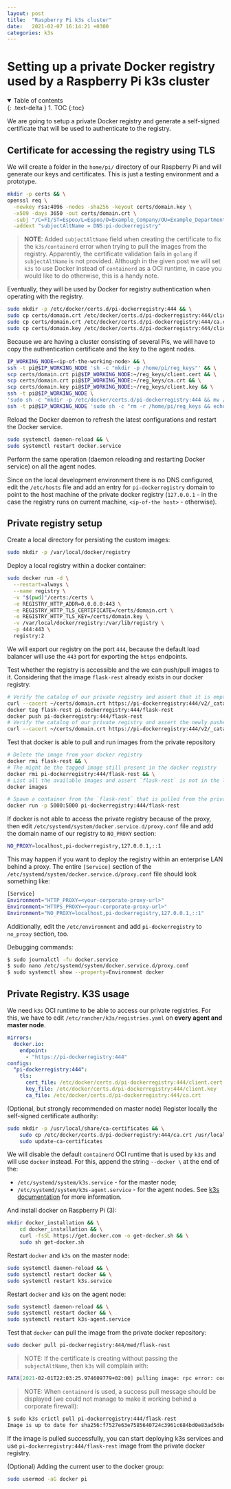 ```yaml
---
layout: post
title:  "Raspberry Pi k3s cluster"
date:   2021-02-07 16:14:21 +0300
categories: k3s
---
```


# Setting up a private Docker registry used by a Raspberry Pi k3s cluster

<details open markdown="block">
  <summary>
    Table of contents
  </summary>
  {: .text-delta }
1. TOC
{:toc}
</details>


We are going to setup a private Docker registry and generate a self-signed certificate that will be used to authenticate to the registry.

## Certificate for accessing the registry using TLS

We will create a folder in the `home/pi/` directory of our Raspberry Pi and will generate our keys and certificates.
This is just a testing environment and a prototype.

```bash
mkdir -p certs && \
openssl req \
  -newkey rsa:4096 -nodes -sha256 -keyout certs/domain.key \
  -x509 -days 3650 -out certs/domain.crt \
  -subj "/C=FI/ST=Espoo/L=Espoo/O=Example_Company/OU=Example_Department/CN=pi-dockerregistry" \
  -addext "subjectAltName = DNS:pi-dockerregistry"
```

> **NOTE**: Added `subjectAltName` field when creating the certificate to fix the `k3s/containerd` error when trying to pull the images from the registry.
Apparently, the certificate validation fails in `golang` if `subjectAltName` is not provided. Although in the given post we will set `k3s` to use Docker instead of `containerd` as a OCI runtime, in case you would like to do otherwise, this is a handy note.

Eventually, they will be used by Docker for registry authentication when operating with the registry.
```bash
sudo mkdir -p /etc/docker/certs.d/pi-dockerregistry:444 && \
sudo cp certs/domain.crt /etc/docker/certs.d/pi-dockerregistry:444/client.cert && \
sudo cp certs/domain.crt /etc/docker/certs.d/pi-dockerregistry:444/ca.crt && \
sudo cp certs/domain.key /etc/docker/certs.d/pi-dockerregistry:444/client.key
```

Because we are having a cluster consisting of several Pis, we will have to copy the authentication certificate and the key to the agent nodes.
```bash
IP_WORKING_NODE=<ip-of-the-working-node> && \
ssh -t pi@$IP_WORKING_NODE 'sh -c "mkdir -p /home/pi/reg_keys"' && \
scp certs/domain.crt pi@$IP_WORKING_NODE:~/reg_keys/client.cert && \
scp certs/domain.crt pi@$IP_WORKING_NODE:~/reg_keys/ca.crt && \
scp certs/domain.key pi@$IP_WORKING_NODE:~/reg_keys/client.key && \
ssh -t pi@$IP_WORKING_NODE \
'sudo sh -c "mkdir -p /etc/docker/certs.d/pi-dockerregistry:444 && mv /home/pi/reg_keys/* /etc/docker/certs.d/pi-dockerregistry:444/"' && \
ssh -t pi@$IP_WORKING_NODE 'sudo sh -c "rm -r /home/pi/reg_keys && echo 10.144.176.249 pi-dockerregistry >> /etc/hosts"'
```

Reload the Docker daemon to refresh the latest configurations and restart the Docker service.
```bash
sudo systemctl daemon-reload && \
sudo systemctl restart docker.service
```

Perform the same operation (daemon reloading and restarting Docker service) on all the agent nodes.

Since on the local development environment there is no DNS configured, edit the `/etc/hosts` file and add an entry for `pi-dockerregistry` domain to point to the host machine of the private docker registry (`127.0.0.1` - in the case the registry runs on current machine, `<ip-of-the host>` - otherwise).

## Private registry setup

Create a local directory for persisting the custom images:
```bash
sudo mkdir -p /var/local/docker/registry
```

Deploy a local registry within a docker container:
```bash
sudo docker run -d \
  --restart=always \
  --name registry \
  -v "$(pwd)"/certs:/certs \
  -e REGISTRY_HTTP_ADDR=0.0.0.0:443 \
  -e REGISTRY_HTTP_TLS_CERTIFICATE=/certs/domain.crt \
  -e REGISTRY_HTTP_TLS_KEY=/certs/domain.key \
  -v /var/local/docker/registry:/var/lib/registry \
  -p 444:443 \
  registry:2
```

We will export our registry on the port `444`, because the default load balancer will use the `443` port for exporting the `https` endpoints.

Test whether the registry is accessible and the we can push/pull images to it.
Considering that the image `flask-rest` already exists in our docker registry:
```bash
# Verify the catalog of our private registry and assert that it is empty
curl --cacert ~/certs/domain.crt https://pi-dockerregistry:444/v2/_catalog
docker tag flask-rest pi-dockerregistry:444/flask-rest
docker push pi-dockerregistry:444/flask-rest
# Verify the catalog of our private registry and assert the newly pushed image
curl --cacert ~/certs/domain.crt https://pi-dockerregistry:444/v2/_catalog
```

Test that docker is able to pull and run images from the private repository
```bash
# Delete the image from your docker registry
docker rmi flask-rest && \
# The might be the tagged image still present in the docker registry
docker rmi pi-dockerregistry:444/flask-rest && \
# List all the available images and assert `flask-rest` is not in the list
docker images

# Spawn a container from the `flask-rest` that is pulled from the private repository
docker run -p 5000:5000 pi-dockerregistry:444/flask-rest
```

If docker is not able to access the private registry because of the proxy, then edit `/etc/systemd/system/docker.service.d/proxy.conf` file and add the domain name of our registry to `NO_PROXY` section:
```bash
NO_PROXY=localhost,pi-dockerregistry,127.0.0.1,::1
```

This may happen if you want to deploy the registry within an enterprise LAN behind a proxy. The entire `[Service]` section of the `/etc/systemd/system/docker.service.d/proxy.conf` file should look something like:
```bash
[Service]
Environment="HTTP_PROXY=<your-corporate-proxy-url>"
Environment="HTTPS_PROXY=<your-corporate-proxy-url>"
Environment="NO_PROXY=localhost,pi-dockerregistry,127.0.0.1,::1"
```

Additionally, edit the `/etc/environment` and add `pi-dockerregistry` to `no_proxy` section, too.

Debugging commands:
```bash
$ sudo journalctl -fu docker.service
$ sudo nano /etc/systemd/system/docker.service.d/proxy.conf
$ sudo systemctl show --property=Environment docker
```

## Private Registry. K3S usage

We need `k3s` OCI runtime to be able to access our private registries. For this, we have to edit `/etc/rancher/k3s/registries.yaml` on **every agent and master node**.

```yaml
mirrors:
  docker.io:
    endpoint:
      - "https://pi-dockerregistry:444"
configs:
  "pi-dockerregistry:444":
    tls:
      cert_file: /etc/docker/certs.d/pi-dockerregistry:444/client.cert
      key_file: /etc/docker/certs.d/pi-dockerregistry:444/client.key
      ca_file: /etc/docker/certs.d/pi-dockerregistry:444/ca.crt
```

(Optional, but strongly recommended on master node) Register locally the self-signed certificate authority:
```bash
sudo mkdir -p /usr/local/share/ca-certificates && \
    sudo cp /etc/docker/certs.d/pi-dockerregistry:444/ca.crt /usr/local/share/ca-certificates/ && \
    sudo update-ca-certificates
```

We will disable the default `containerd` OCI runtime that is used by `k3s` and will use `docker` instead.
For this, append the string `--docker \` at the end of the:
- `/etc/systemd/system/k3s.service` - for the master node;
- `/etc/systemd/system/k3s-agent.service` - for the agent nodes.
See [k3s documentation](https://rancher.com/docs/k3s/latest/en/installation/install-options/server-config/) for more information.

And install docker on Raspberry Pi (3):
```bash
mkdir docker_installation && \
    cd docker_installation && \
    curl -fsSL https://get.docker.com -o get-docker.sh && \
    sudo sh get-docker.sh
```

Restart `docker` and `k3s` on the master node:
```bash
sudo systemctl daemon-reload && \
sudo systemctl restart docker && \
sudo systemctl restart k3s.service
```

Restart `docker` and `k3s` on the agent node:
```bash
sudo systemctl daemon-reload && \
sudo systemctl restart docker && \
sudo systemctl restart k3s-agent.service
```

Test that `docker` can pull the image from the private docker repository:
```bash
sudo docker pull pi-dockerregistry:444/med/flask-rest
```

> NOTE: If the certificate is creating without passing the `subjectAltName`, then `k3s` will complain with:
```bash
FATA[2021-02-01T22:03:25.974609779+02:00] pulling image: rpc error: code = Unknown desc = failed to pull and unpack image "openmpi-dockerregistry:444/med/flask-rest:latest": failed to resolve reference "pi-dockerregistry:444/med/flask-rest:latest": failed to do request: Head "https://pi-dockerregistry:444/v2/flask-rest/manifests/latest": x509: certificate relies on legacy Common Name field, use SANs or temporarily enable Common Name matching with GODEBUG=x509ignoreCN=0
```

>NOTE: When `containerd` is used, a success pull message should be displayed (we could not manage to make it working behind a corporate firewall):
```bash
$ sudo k3s crictl pull pi-dockerregistry:444/flask-rest
Image is up to date for sha256:f7527e63e7585640724c3961c684bd0e83ad5dbed37e5e1c6d4d6a3bea5c9964
```

If the image is pulled successfully, you can start deploying k3s services and use `pi-dockerregistry:444/flask-rest` image from the private docker registry.

(Optional) Adding the current user to the docker group:
```bash 
sudo usermod -aG docker pi
```
